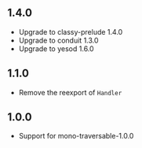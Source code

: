 ## 1.4.0

* Upgrade to classy-prelude 1.4.0
* Upgrade to conduit 1.3.0
* Upgrade to yesod 1.6.0

## 1.1.0

* Remove the reexport of `Handler`

## 1.0.0

* Support for mono-traversable-1.0.0
